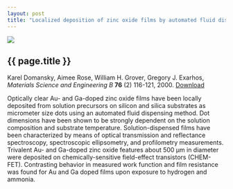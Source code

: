 ```yaml
---
layout: post
title: "Localized deposition of zinc oxide films by automated fluid dispensing method"
---
```


[![](http://wgrover.com/images/film_deposition.gif)](pdfs/film_deposition.pdf)

{{ page.title }}
----------------

Karel Domansky, Aimee Rose, William H. Grover, Gregory J. Exarhos, *Materials Science and Engineering B* **76** (2) 116-121, 2000.  [Download](pdfs/film_deposition.pdf)

Optically clear Au- and Ga-doped zinc oxide films have been locally deposited from solution precursors on silicon and silica substrates as micrometer size dots using an automated fluid dispensing method. Dot dimensions have been shown to be strongly dependent on the solution composition and substrate temperature. Solution-dispensed films have been characterized by means of optical transmission and reflectance spectroscopy, spectroscopic ellipsometry, and profilometry measurements. Trivalent Au- and Ga-doped zinc oxide features about 500 &#956;m in diameter were deposited on chemically-sensitive field-effect transistors (CHEM-FET). Contrasting behavior in measured work function and film resistance was found for Au and Ga doped films upon exposure to hydrogen and ammonia.